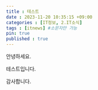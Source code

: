 ```yaml
---
title : 테스트
date : 2023-11-20 10:35:15 +09:00
categories : [IT정보, 2.IT소식]
tags : [itnews] #소문자만 가능
pin: true
published : true
---
```

안녕하세요.

테스트입니다.

감사합니다.
